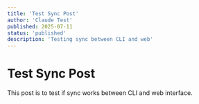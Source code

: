 ```yaml
---
title: 'Test Sync Post'
author: 'Claude Test'
published: 2025-07-11
status: 'published'
description: 'Testing sync between CLI and web'
---
```


# Test Sync Post

This post is to test if sync works between CLI and web interface.